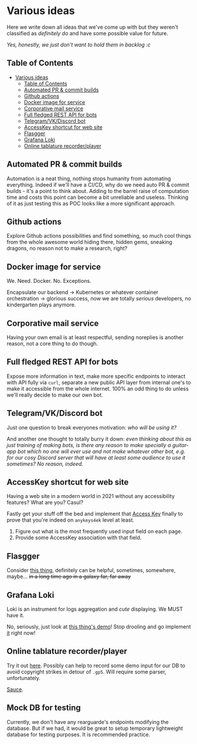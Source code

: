 # Various ideas

Here we write down all ideas that we've come up with but they weren't classified as *definitely do*
and have some possible value for future.

*Yes, honestly, we just don't want to hold them in backlog :c*

## Table of Contents

- [Various ideas](#various-ideas)
  - [Table of Contents](#table-of-contents)
  - [Automated PR & commit builds](#automated-pr--commit-builds)
  - [Github actions](#github-actions)
  - [Docker image for service](#docker-image-for-service)
  - [Corporative mail service](#corporative-mail-service)
  - [Full fledged REST API for bots](#full-fledged-rest-api-for-bots)
  - [Telegram/VK/Discord bot](#telegramvkdiscord-bot)
  - [AccessKey shortcut for web site](#accesskey-shortcut-for-web-site)
  - [Flasgger](#flasgger)
  - [Grafana Loki](#grafana-loki)
  - [Online tablature recorder/player](#online-tablature-recorderplayer)

## Automated PR & commit builds

Automation is a neat thing, nothing stops humanity from automating everything. Indeed if we'll have
a CI/CD, why do we need auto PR & commit builds - it's a point to think about. Adding to the barrel
raise of computation time and costs this point can become a bit unreliable and useless. Thinking
of it as just testing this as POC looks like a more significant approach.

## Github actions

Explore Github actions possibilities and find something, so much cool things from the whole awesome
world hiding there, hidden gems, sneaking dragons, no reason not to make a research, right?

## Docker image for service

We. Need. Docker. No. Exceptions.

Encapsulate our backend -> Kubernetes or whatever container orchestration -> glorious success, now
we are totally *serious* developers, no kindergarten plays anymore.

## Corporative mail service

Having your own email is at least respectful, sending noreplies is another reason, not a core thing
to do though.

## Full fledged REST API for bots

Expose more information in text, make more specific endpoints to interact with API fully via `curl`,
separate a new public API layer from internal one's to make it accessible from the whole internet.
100% an odd thing to do unless we'll really decide to make our own bot.

## Telegram/VK/Discord bot

Just one question to break everyones motivation: *who will be using it?*

And another one thought to totally burry it down: *even thinking about this as just training of
making bots, is there any reason to make specially a guitar-app bot which no one will ever use and
not make whatever other bot, e.g. for our cosy Discord server that will have at least some audience
to use it sometimes? No reason, indeed.*

## AccessKey shortcut for web site

Having a web site in a modern world in 2021 without any accessibility features? What are you? Casul?

Fastly get your stuff off the bed and implement that [Access Key](https://en.wikipedia.org/wiki/Access_key)
finally to prove that you're indeed on `anykeys4ek` level at least.

1. Figure out what is the most frequently used input field on each page.
2. Provide some AccessKey association with that field.

## Flasgger

Consider [this thing](https://github.com/flasgger/flasgger), definitely can be helpful, sometimes,
somewhere, maybe... ~~in a long time ago in a galaxy far, far away~~

## Grafana Loki

Loki is an instrument for logs aggregation and *cute* displaying. We MUST have it.

No, seriously, just look at [this thing's demo](https://play.grafana.org)! Stop drooling and go implement
[it](https://grafana.com/oss/loki/) right now!

## Online tablature recorder/player

Try it out [here](https://1j01.github.io/guitar/). Possibly can help to record some demo input for
our DB to avoid copyright strikes in detour of `.gp5`. Will require some parser, unfortunately.

[Sauce](https://github.com/1j01/guitar).

## Mock DB for testing

Currently, we don't have any rearguarde's endpoints modifying the database. But if we had, it would
be great to setup temporary lightweight database for testing purposes. It is recommended practice.
